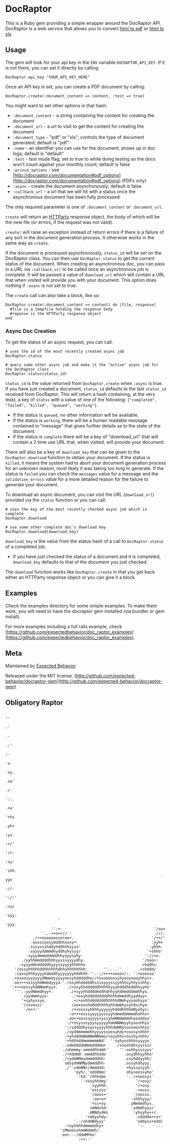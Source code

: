 # DocRaptor

This is a Ruby gem providing a simple wrapper around the DocRaptor API. DocRaptor is a web service that allows you to convert [html to pdf](http://docraptor.com) or [html to xls](http://docraptor.com). 


## Usage

The gem will look for your api key in the `ENV` variable `DOCRAPTOR_API_KEY`.  If it is 
not there, you can set it directly by calling:

```
DocRaptor.api_key "YOUR_API_KEY_HERE"
```

Once an API key is set, you can create a PDF document by calling:

```
DocRaptor.create(:document_content => content, :test => true)
```

You might want to set other options in that hash:

* `:document_content` - a string containing the content for creating the document
* `:document_url` - a url to visit to get the content for creating the document
* `:document_type` - "pdf" or "xls"; controls the type of document generated; default is "pdf"
* `:name` - an identifier you can use for the document; shows up in doc logs; default is "default"
* `:test` - test mode flag; set to true to while doing testing so the docs won't count against your monthly count; default is false
* `:prince_options` - see [http://docraptor.com/documentation#pdf_options](http://docraptor.com/documentation#pdf_options) (PDFs only)
* `:async` - create the document asynchonously; default is false
* `:callback_url` - a url that we will hit with a status once the asynchronous document has been fully processed 

The only required parameter is one of `:document_content` or `:document_url`.

`create` will return an [HTTParty](https://github.com/jnunemaker/httparty) response object, the body of which will be the new file (or errors, if the request was not valid).

`create!` will raise an exception instead of return errors if there is a failure of any sort in the document generation process. It otherwise works in the same way as `create`.

If the document is processed asynchronously, `status_id` will be set on the DocRaptor class. You can then use `DocRaptor.status` to get the current status of the document. When creating an asynchronous doc, you can pass in a URL via `:callback_url` to be called once an asynchronous job is complete.  It will be passed a value of `download_url` which will contain a URL that when visited will provide you with your document.  This option does nothing if `:async` is not set to true.

The `create` call can also take a block, like so:

```
DocRaptor.create(:document_content => content) do |file, response|
  #file is a tempfile holding the response body
  #reponse is the HTTParty response object
end
```

### Async Doc Creation
To get the status of an async request, you can call:

```
# uses the id of the most recently created async job
DocRaptor.status
```
```
# query some other async job and make it the "active" async job for the DocRaptor class
DocRaptor.status(status_id)
```

`status_id` is the value returned from `DocRaptor.create` when `:async` is true.  If you have 
just created a document, `status_id` defaults to the last `status_id` received from DocRaptor.
This will return a hash containing, at the very least, a key of `status` with a value of 
one of the following: `{"completed", "failed", "killed", "queued", "working"}`.

* If the status is `queued`, no other information will be available.
* If the status is `working`, there will be a human readable message contained in "message" that gives further details as to the state of the document.
* If the status is `complete` there will be a key of "download_url" that will contain a 2 time use URL that, when visited, will provide your document.

There will also be a key of `download_key` that can be given to the `DocRaptor.download` function to obtain your document.  If the status is `killed`, it means the system had to abort your document generation process for an unknown reason, most likely it was taking too long to generate.  If the status is `failed` you can check the `messages` value for a message and the `validation_errors` value for a more detailed reason for the failure to generate your document.

To download an async document, you can visit the URL (`download_url`) provided via the `status` 
function or you can call:

```
# uses the key of the most recently checked async job which is complete
DocRaptor.download
```
```
# use some other complete doc's download key
DocRaptor.download(download_key)
```

`download_key` is the value from the status hash of a call to `DocRaptor.status` of a completed job.

* If you have just checked the status of a document and it is completed, `download_key` defaults to that of the document you just checked.

The `download` function works like `DocRaptor.create` in that you get back either an HTTParty response object or you can give it a block.

## Examples

Check the examples directory for some simple examples. To make them work, you will need to have the docraptor gem installed (via bundler or gem install).

For more examples including a full rails example, check [https://github.com/expectedbehavior/doc_raptor_examples](https://github.com/expectedbehavior/doc_raptor_examples).

## Meta

Maintained by [Expected Behavior](http://expectedbehavior.com)

Released under the MIT license. [http://github.com/expected-behavior/docraptor-gem](http://github.com/expected-behavior/docraptor-gem)

## Obligatory Raptor

                                                                                ''
                                                                                -'
                                                                               .-
                                                                              .:'
                                                                              :-
                                                                             -s-
                                                                            'sy.
                                                                            .so'
                                                                            -/-
                                                                           '::.
                                                                           .+o'
                                                                          '+hs
                                                                          .yh+
                                                                          :ys-
                                                                          :+/'
                                                                         '/+:
                                                                         :sy:
                                                                        'shh.
                                                                        -yyo
                                                                        -//-
                                                                       ':/:'
                                                                       :+o/
                                                                      'syy:
                           '                                          :yyy.
                        '':+-                                        '/oo+
                    '..-++o++//-'                                    .///.
                ./++oooooooso+oo+.                                  '/++/'
               -oosssoosydddhhsosy+-                                :yyh+
              .sssyssshddyhddhhhsyso'                              -yhhh-
              -syyyyddmmmhyddhyhysyy/                             '+shho'
             -syyydmmmddmddhhyyyysyhy-                           '-//+o-
           ./yyhhmmddddhhhyysssyyyydhy.                         '/ooo+:
          :syyydmhdddddhyyyssyyyyhhhhho                        .+hddhs.
        '/ossyhhhhhddhhhhhhdhhyhhhhhhhh:       ''....''       .+shddd/
        :syosyhhhyyyyhdmddhyyyyyyyhhdhhh-''.-:/++++oooo+/:. ':+ooooso'
       .+ysoosyyyyyydNmmdyyyyyoosyhdddddho//+osooooosyhyooyoooyhhys+.
       -oo+++sssyyhmNmmdyyyo-'-/osyhhdddddhssssyyyssyyhhhsyhhysshhy:
      ':+++oossyhdNNmmhyy+.    -/+osyhhddddddhhhhhyyyhdddhhdmhhyyho'
        '''.:yydNmmdhyy+.       ./+syyhhddddmddhdhhyyhdmmdddmmhhys.
            /yydmmhyys:          .:+osyhdddddddddhhhhdmmddhyyddyy+
           '+syhyssyo.           .+/+oshhdddddddhhhhhdNmhyysoohyyo'
           '/+sooss/'            /oo+ooshddddhhhhyhhdmmhysyhdsshyo-
            -/o++:'              /++osssyhhhhyyyyyyhdddhhhhmNyohys:
              '                 :o+++osssyyyyyyssyyhdmmddmmmmhohhs+
                               .oo++oosssyyyysyssyhmNNmmmmdhyooddyo'
                               :/+ssysssyyysyyyyyhdmNNNmyyhyooshhys'
                              ':/sddddhysyssyyyyhhhdmNNysosoooshhyy'
                              ./oyddmmmmmhhyyyyssoosyhdy+ososyshhh+
                              -+yhdddmNmNNmNNmmo/+oyyhhs+osshyshhh/
                              :+hdhhddmmmmmmmNd'  '-syhyoshhhsyyyyo'
                             .:odmddddmNmmdddmm+    ./ssoshdhsyysss/
                             ./ohmmmy:smmddhhdmh'     ''-oshhysssyys'
                             ./+hdmNd-:mmddhhddo        .osydhhyyhho'
                             ./+ydmNMmydmmdddhh:        .ssyhddyyhh/
                              odsydmNMNydmmddhh-        .ossyhdhyyy.
                              ./'-sdmNN+/dmmddd:         +hyssysyyh-
                                  'oyh/.'odddmm/         ohysoossyho'
                                   ':hd:'/hhhdmo         '.-/+ooosys'
                                     '-+osyhhdmy'            '/+osy/
                                         .syyhhh.            '/+osy.
                                         'osssys'            -+ooss.
                                         '/ooos+'           '/oosss.
                                          :oo+o+'          -shhhyyy/
                                         '+ss+oy.         .yNmmmdhys.
                                         smNdshd:          -ydmdhyys/'
                                        .mNNdydms           :yhyyhy++/.
                                       '+ddyyhdy:            -sddddo++s+'
                                  '.-/ohdmNdyyy'             'odmyss+odd/
                              -+oyhhhhdmmmmdhy+               ':-    '.:.
                            'sMmoosshmmNdmmh/.
                            -oo+---/ddmMhho'
                                    :++:-'
